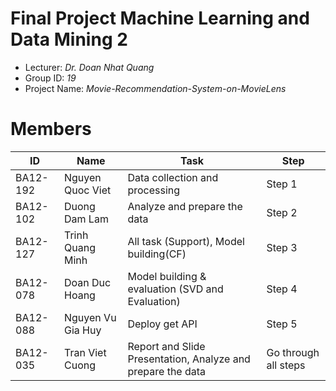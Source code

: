 Final Project Machine Learning and Data Mining 2
==============================
* Lecturer: *Dr. Doan Nhat Quang*
* Group ID: *19*
* Project Name: *Movie-Recommendation-System-on-MovieLens*

Members
==============================
|ID|Name|Task|Step|
|-|-|-|-|
|BA12-192|Nguyen Quoc Viet|Data collection and processing|Step 1|
|BA12-102|Duong Dam Lam|Analyze and prepare the data|Step 2|
|BA12-127|Trinh Quang Minh|All task (Support), Model building(CF)|Step 3|
|BA12-078|Doan Duc Hoang|Model building & evaluation (SVD and Evaluation)|Step 4|
|BA12-088|Nguyen Vu Gia Huy|Deploy get API|Step 5|
|BA12-035|Tran Viet Cuong|Report and Slide Presentation, Analyze and prepare the data|Go through all steps|


